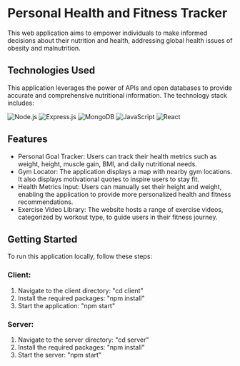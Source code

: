 # Personal Health and Fitness Tracker

This web application aims to empower individuals to make informed decisions about their nutrition and health, addressing global health issues of obesity and malnutrition.

## Technologies Used

This application leverages the power of APIs and open databases to provide accurate and comprehensive nutritional information. The technology stack includes:

<p>
  <img alt="Node.js" src="https://img.shields.io/badge/-Node.js-43853D?style=flat-square&logo=Node.js&logoColor=white"/>
  <img alt="Express.js" src="https://img.shields.io/badge/-Express.js-404D59?style=flat-square"/>
  <img alt="MongoDB" src ="https://img.shields.io/badge/MongoDB-%234ea94b.svg?style=flat-square&logo=mongodb&logoColor=white"/>
  <img alt="JavaScript" src="https://img.shields.io/badge/-JavaScript-F7DF1E?style=flat-square&logo=javascript&logoColor=black"/>
  <img alt="React" src="https://img.shields.io/badge/-React-61DAFB?style=flat-square&logo=react&logoColor=white"/>
</p>

## Features

- Personal Goal Tracker: Users can track their health metrics such as weight, height, muscle gain, BMI, and daily nutritional needs.
- Gym Locator: The application displays a map with nearby gym locations. It also displays motivational quotes to inspire users to stay fit.
- Health Metrics Input: Users can manually set their height and weight, enabling the application to provide more personalized health and fitness recommendations.
- Exercise Video Library: The website hosts a range of exercise videos, categorized by workout type, to guide users in their fitness journey.

## Getting Started

To run this application locally, follow these steps:

### Client:

1. Navigate to the client directory: "cd client"
2. Install the required packages: "npm install"
3. Start the application: "npm start"

### Server:

1. Navigate to the server directory: "cd server"
2. Install the required packages: "npm install"
3. Start the server: "npm start"
